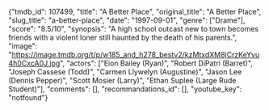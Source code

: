 {"tmdb_id": 107499, "title": "A Better Place", "original_title": "A Better Place", "slug_title": "a-better-place", "date": "1997-09-01", "genre": ["Drame"], "score": "8.5/10", "synopsis": "A high school outcast new to town becomes friends with a violent loner still haunted by the death of his parents.", "image": "https://image.tmdb.org/t/p/w185_and_h278_bestv2/kzMtxdXM8jCrzKeYvu4h0CxcA0J.jpg", "actors": ["Eion Bailey (Ryan)", "Robert DiPatri (Barret)", "Joseph Cassese (Todd)", "Carmen Llywelyn (Augustine)", "Jason Lee (Dennis Pepper)", "Scott Mosier (Larry)", "Ethan Suplee (Large Rude Student)"], "comments": [], "recommandations_id": [], "youtube_key": "notfound"}